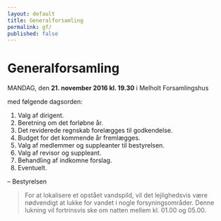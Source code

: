 ```yaml
---
layout: default
title: Generalforsamling
permalink: gf/
published: false
---
```


# Generalforsamling

MANDAG, den **21. november 2016 kl. 19.30** i Melholt Forsamlingshus

med følgende dagsorden:

 1. Valg af dirigent.
 2. Beretning om det forløbne år.
 3. Det reviderede regnskab forelægges til godkendelse.
 4. Budget for det kommende år fremlægges.
 5. Valg af medlemmer og suppleanter til bestyrelsen.
 6. Valg af revisor og suppleant.
 7. Behandling af indkomne forslag.
 8. Eventuelt.

– Bestyrelsen

> For at lokalisere et opstået vandspild, vil det lejlighedsvis være nødvendigt at lukke for vandet i nogle forsyningsområder. Denne lukning vil fortrinsvis ske om natten mellem kl. 01.00 og 05.00.
